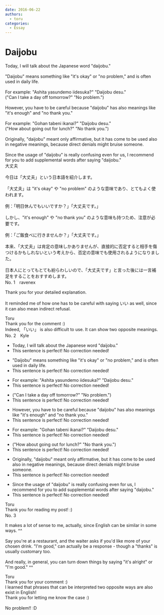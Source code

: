 ```yaml
---
date: 2016-06-22
authors:
  - toru
categories:
  - Essay
---
```


<h1 id="subject_show">Daijobu</h1>
<div class="date" hidden>Jun 22, 2016 16:30</div>
<div id="post"><div id="body_show_ori">
Today, I will talk about the Japanese word "daijobu."<br/><br/>"Daijobu" means something like "it's okay" or "no problem," and is often used in daily life.<br/><br/>For example: "Ashita yasundemo iidesuka?" "Daijobu desu."<br/>("Can I take a day off tomorrow?" "No problem.")<br/><br/>However, you have to be careful because "daijobu" has also meanings like "it's enough" and "no thank you."<br/><br/>For example: "Gohan tabeni ikanai?" "Daijobu desu."<br/>("How about going out for lunch?" "No thank you.")<br/><br/>Originally, "daijobu" meant only affirmative, but it has come to be used also in negative meanings, because direct denials might bruise someone.<br/><br/>Since the usage of "daijobu" is really confusing even for us, I recommend for you to add supplemental words after saying "daijobu."
</div></div>

<!-- more -->

<div id="post_ja"><div id="body_show_mo">
大丈夫<br/><br/>今日は「大丈夫」という日本語を紹介します。<br/><br/>「大丈夫」は "it's okay" や "no problem" のような意味であり、とてもよく使われます。<br/><br/>例：「明日休んでもいいですか？」「大丈夫です。」<br/><br/>しかし、"it's enough" や "no thank you" のような意味も持つため、注意が必要です。<br/><br/>例：「ご飯食べに行きませんか？」「大丈夫です。」<br/><br/>本来、「大丈夫」は肯定の意味しかありませんが、直接的に否定すると相手を傷つけるかもしれないという考えから、否定の意味でも使用されるようになりました。<br/><br/>日本人にとってもとても紛らわしいので、「大丈夫です」と言った後には一言補足をすることをおすすめします。
</div></div>
<div id="block"><div class="first_name"> No. 1　<span class="just_name">ravenex</span></div><div id="block2">
<p class="comment_small">
 Thank you for your detailed explanation.
 <br/>
 <br/>
 It reminded me of how one has to be careful with saying いい as well, since it can also mean indirect refusal.
</p>

</div><div class="name"><span class="just_name">Toru</span><br>
Thank you for the comment :)<br/>Indeed, 「いい」 is also difficult to use. It can show two opposite meanings.
</div>
</div>
<div id="block"><div class="first_name"> No. 2　<span class="just_name">Kyle</span></div><div id="block2">
<ul class="correction_field">
<li class="incorrect">Today, I will talk about the Japanese word "daijobu."</li>
<li class="corrected perfect">This sentence is perfect! No correction needed!</li>
</ul>
<ul class="correction_field">
<li class="incorrect">"Daijobu" means something like "it's okay" or "no problem," and is often used in daily life.</li>
<li class="corrected perfect">This sentence is perfect! No correction needed!</li>
</ul>
<ul class="correction_field">
<li class="incorrect">For example: "Ashita yasundemo iidesuka?" "Daijobu desu."</li>
<li class="corrected perfect">This sentence is perfect! No correction needed!</li>
</ul>
<ul class="correction_field">
<li class="incorrect">("Can I take a day off tomorrow?" "No problem.")</li>
<li class="corrected perfect">This sentence is perfect! No correction needed!</li>
</ul>
<ul class="correction_field">
<li class="incorrect">However, you have to be careful because "daijobu" has also meanings like "it's enough" and "no thank you."</li>
<li class="corrected perfect">This sentence is perfect! No correction needed!</li>
</ul>
<ul class="correction_field">
<li class="incorrect">For example: "Gohan tabeni ikanai?" "Daijobu desu."</li>
<li class="corrected perfect">This sentence is perfect! No correction needed!</li>
</ul>
<ul class="correction_field">
<li class="incorrect">("How about going out for lunch?" "No thank you.")</li>
<li class="corrected perfect">This sentence is perfect! No correction needed!</li>
</ul>
<ul class="correction_field">
<li class="incorrect">Originally, "daijobu" meant only affirmative, but it has come to be used also in negative meanings, because direct denials might bruise someone.</li>
<li class="corrected perfect">This sentence is perfect! No correction needed!</li>
</ul>
<ul class="correction_field">
<li class="incorrect">Since the usage of "daijobu" is really confusing even for us, I recommend for you to add supplemental words after saying "daijobu."</li>
<li class="corrected perfect">This sentence is perfect! No correction needed!</li>
</ul>
</div><div class="name"><span class="just_name">Toru</span><br>
Thank you for reading my post! :)
</div>
</div>
<div id="block"><div class="first_name"> No. 3　<span class="just_name"></span></div><div id="block2">
<p class="comment_small">
 It makes a lot of sense to me, actually, since English can be similar in some ways. ^^
 <br/>
 <br/>
 Say you're at a restaurant, and the waiter asks if you'd like more of your chosen drink. "I'm good," can actually be a response - though a "thanks" is usually customary too.
 <br/>
 <br/>
 And really, in general, you can turn down things by saying "it's alright" or "I'm good." ^^
</p>

</div><div class="name"><span class="just_name">Toru</span><br>
Thank you for your comment :)<br/>I learned that phrases that can be interpreted two opposite ways are also exist in English!<br/>Thank you for letting me know the case :)<br/>
</div>
<div class="name"><span class="just_name"></span><br>
No problem!! :D
</div>
</div>

